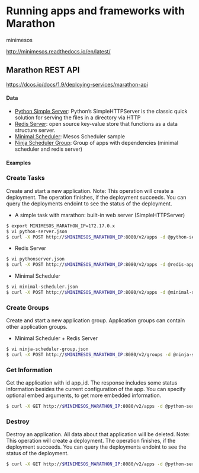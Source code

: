 # Running apps and frameworks with Marathon

minimesos

http://minimesos.readthedocs.io/en/latest/

## Marathon REST API

https://dcos.io/docs/1.9/deploying-services/marathon-api

#### Data
  * [Python Simple Server](https://github.com/cirobarradov/NinjaWorkshop/blob/master/marathon/python-server.json): Python’s SimpleHTTPServer is the classic quick solution for serving the files in a directory via HTTP 
  * [Redis Server](https://github.com/cirobarradov/NinjaWorkshop/blob/master/marathon/redis-app.json): open source key-value store that functions as a data structure server.
  * [Minimal Scheduler](https://github.com/cirobarradov/NinjaWorkshop/blob/master/marathon/minimal-scheduler.json): Mesos Scheduler sample
  * [Ninja Scheduler Group](https://github.com/cirobarradov/NinjaWorkshop/blob/master/marathon/ninja-scheduler-group.json): Group of apps with dependencies (minimal scheduler and redis server)
    
#### Examples 

### Create Tasks
Create and start a new application. Note: This operation will create a deployment. The operation finishes, if the deployment succeeds. You can query the deployments endoint to see the status of the deployment.

  - A simple task with marathon: built-in web server (SimpleHTTPServer)
```sh
$ export MINIMESOS_MARATHON_IP=172.17.0.x
$ vi python-server.json
$ curl -X POST http://$MINIMESOS_MARATHON_IP:8080/v2/apps -d @python-server.json -H  "Content-type: application/json"
```
  - Redis Server
```sh
$ vi pythonserver.json
$ curl -X POST http://$MINIMESOS_MARATHON_IP:8080/v2/apps -d @redis-app.json -H  "Content-type: application/json"
```  

  - Minimal Scheduler 
```sh
$ vi minimal-scheduler.json
$ curl -X POST http://$MINIMESOS_MARATHON_IP:8080/v2/apps -d @minimal-scheduler.json -H  "Content-type: application/json"
```  
### Create Groups
Create and start a new application group. Application groups can contain other application groups.

  - Minimal Scheduler + Redis Server
```sh
$ vi ninja-scheduler-group.json
$ curl -X POST http://$MINIMESOS_MARATHON_IP:8080/v2/groups -d @ninja-scheduler-group.json -H  "Content-type: application/json"
```   

### Get Information
Get the application with id app_id. The response includes some status information besides the current configuration of the app. You can specify optional embed arguments, to get more embedded information.

```sh
$ curl -X GET http://$MINIMESOS_MARATHON_IP:8080/v2/apps -d @python-server.json -H  "Content-type: application/json"
```   
### Destroy
Destroy an application. All data about that application will be deleted. Note: This operation will create a deployment. The operation finishes, if the deployment succeeds. You can query the deployments endoint to see the status of the deployment.

```sh
$ curl -X GET http://$MINIMESOS_MARATHON_IP:8080/v2/apps -d @python-server.json -H  "Content-type: application/json"
```   
